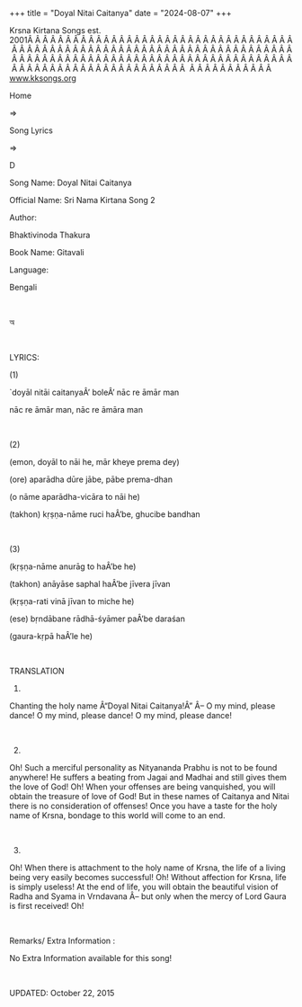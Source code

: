 +++ 
title = "Doyal Nitai Caitanya"
date = "2024-08-07"
+++

Krsna Kirtana Songs est. 2001Â Â Â Â Â Â Â Â Â Â Â Â Â Â Â Â Â Â Â Â Â Â Â Â Â Â Â Â Â Â Â Â Â Â Â Â Â Â Â Â Â Â Â Â Â Â Â Â Â Â Â Â Â Â Â Â Â Â Â Â Â Â Â Â Â Â Â Â Â Â Â Â Â Â Â Â Â Â Â Â Â Â Â Â Â Â Â Â Â Â Â Â Â Â Â Â Â Â Â Â Â Â Â Â Â Â Â Â Â Â Â Â Â Â Â Â Â Â Â Â Â Â Â Â Â Â Â Â Â Â Â Â  Â Â Â Â Â Â Â Â Â Â Â  
www.kksongs.org








Home
 
⇒
 
Song
Lyrics


⇒
 
D


Song
Name: Doyal Nitai Caitanya


Official
Name: Sri Nama Kirtana Song 2


Author:

Bhaktivinoda
Thakura


Book
Name: 
Gitavali


Language:

Bengali


 








অ








 


LYRICS:


(1)


`doyāl
nitāi caitanyaÂ’ boleÂ’ nāc re āmār man


nāc re
āmār man, nāc re āmāra man


 


(2)


(emon,
doyāl to nāi he, mār kheye prema dey)


(ore)
aparādha dūre jābe, pābe prema-dhan


(o
nāme aparādha-vicāra to nāi he)


(takhon)
kṛṣṇa-nāme ruci haÂ’be, ghucibe bandhan


 


(3)


(kṛṣṇa-nāme
anurāg to haÂ’be he)


(takhon)
anāyāse saphal haÂ’be jīvera jīvan


(kṛṣṇa-rati
vinā jīvan to miche he)


(ese)
bṛndābane rādhā-śyāmer paÂ’be daraśan


(gaura-kṛpā
haÂ’le he)


 


TRANSLATION


1)
Chanting the holy name Â“Doyal Nitai Caitanya!Â” Â– O my mind, please dance! O my
mind, please dance! O my mind, please dance!


 


2)
Oh! Such a merciful personality as Nityananda Prabhu is not to be found
anywhere! He suffers a beating from Jagai and Madhai and still gives them the
love of God! Oh! When your offenses are being vanquished, you will obtain the
treasure of love of God! But in these names of Caitanya and Nitai there is no
consideration of offenses! Once you have a taste for the holy name of Krsna,
bondage to this world will come to an end.


 


3)
Oh! When there is attachment to the holy name of Krsna, the life of a living
being very easily becomes successful! Oh! Without affection for Krsna, life is
simply useless! At the end of life, you will obtain the beautiful vision of
Radha and Syama in Vrndavana Â– but only when the mercy of Lord Gaura is first
received! Oh!


 


Remarks/ Extra Information
: 


No
Extra Information available for this song!


 


UPDATED:
 October 22, 2015